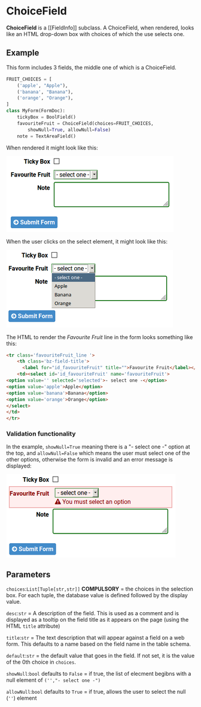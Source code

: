 # ChoiceField

**ChoiceField** is a [[FieldInfo]] subclass. A ChoiceField, when rendered, looks like an HTML drop-down box with choices of which the use selects one.

## Example

This form includes 3 fields, the middle one of which is a ChoiceField.

```py
FRUIT_CHOICES = [
    ('apple', "Apple"),
    ('banana', "Banana"),
    ('orange', "Orange"),
]
class MyForm(FormDoc):
    tickyBox = BoolField()
    favouriteFruit = ChoiceField(choices=FRUIT_CHOICES,
        showNull=True, allowNull=False)
    note = TextAreaField()
```

When rendered it might look like this:

![](choicefield1.png)

When the user clicks on the select element, it might look like this:

![](choicefield2.png)

The HTML to render the *Favourite Fruit* line in the form looks something like this:
```html
<tr class='favouriteFruit_line '>
    <th class='bz-field-title'>
      <label for="id_favouriteFruit" title="">Favourite Fruit</label></th>
    <td><select id='id_favouriteFruit' name='favouriteFruit'>
<option value='' selected='selected'>- select one -</option>
<option value='apple'>Apple</option>
<option value='banana'>Banana</option>
<option value='orange'>Orange</option>
</select>
</td>
</tr>
```

### Validation functionality

In the example, `showNull=True` meaning there is a "- select one -" option at the top, and `allowNull=False` which means the user must select one of the other options, otherwise the form is invalid and an error message is displayed:

![](choicefield_error_message.png)

## Parameters

`choices`:`List[Tuple[str,str]]` **COMPULSORY** = the choices in the selection box. For each tuple, the database value is defined followed by the display value.

`desc`:`str` = A description of the field. This is used as a comment and is displayed as a tooltip on the field title as it appears on the page (using the HTML `title` attribute)

`title`:`str` = The text description that will appear against a field on a web form. This defaults to a name based on the field name in the table schema.

`default`:`str` = the default value that goes in the field. If not set, it is the value of the 0th choice in `choices`.

`showNull`:`bool` defaults to `False` = if true, the list of elecment begibns with a null element of `('',"- select one -")`

`allowNull`:`bool` defaults to `True` = if true, allows the user to select the null (`''`) element